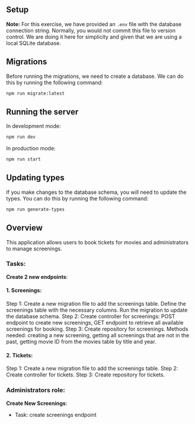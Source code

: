 ## Setup

**Note:** For this exercise, we have provided an `.env` file with the database connection string. Normally, you would not commit this file to version control. We are doing it here for simplicity and given that we are using a local SQLite database.

## Migrations

Before running the migrations, we need to create a database. We can do this by running the following command:

```bash
npm run migrate:latest
```

## Running the server

In development mode:

```bash
npm run dev
```

In production mode:

```bash
npm run start
```

## Updating types

If you make changes to the database schema, you will need to update the types. You can do this by running the following command:

```bash
npm run generate-types
```

## Overview

This application allows users to book tickets for movies and administrators to manage screenings.

### Tasks:
**Create 2 new endpoints**:

#### 1. Screenings:

Step 1: Create a new migration file to add the screenings table. Define the screenings table with the necessary columns. Run the migration to update the database schema.
Step 2: Create controller for screenings: POST endpoint to create new screenings, GET endpoint to retrieve all available screenings for booking.
Step 3: Create repository for screenings. Methods needed: creating a new screening, getting all screenings that are not in the past, getting movie ID from the movies table by title and year.



#### 2. Tickets:

Step 1: Create a new migration file to add the screenings table.
Step 2: Create controller for tickets.
Step 3: Create repository for tickets.






### Administrators role:

**Create New Screenings**:
  - Task: create screenings endpoint